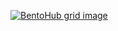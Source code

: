 [![BentoHub grid image](https://cloud.appwrite.io/v1/storage/buckets/667d390e003b1971a8be/files/66c5be06000978d639fa/preview?project=667d35ca0017fb21fc6c)](https://bentohub.netlify.app/)
